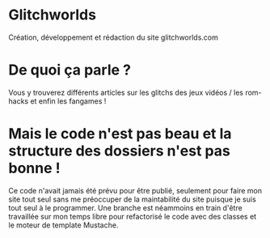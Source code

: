 # Glitchworlds

Création, développement et rédaction du site glitchworlds.com

# De quoi ça parle ?
Vous y trouverez différents articles sur les glitchs des jeux vidéos / les rom-hacks et enfin les fangames !

# Mais le code n'est pas beau et la structure des dossiers n'est pas bonne !
Ce code n'avait jamais été prévu pour être publié, seulement pour faire mon site tout seul sans me préoccuper de la maintabilité du site puisque je suis tout seul à le programmer. Une branche est néammoins en train d'être travaillée sur mon temps libre pour refactorisé le code avec des classes et le moteur de template Mustache.
